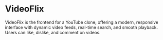 # VideoFlix
VideoFlix is the frontend for a YouTube clone, offering a modern, responsive interface with dynamic video feeds, real-time search, and smooth playback. Users can like, dislike, and comment on videos.
